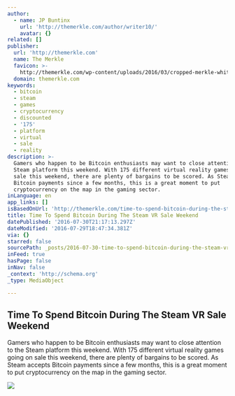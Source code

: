 ```yaml
---
author:
  - name: JP Buntinx
    url: 'http://themerkle.com/author/writer10/'
    avatar: {}
related: []
publisher:
  url: 'http://themerkle.com'
  name: The Merkle
  favicon: >-
    http://themerkle.com/wp-content/uploads/2016/03/cropped-merkle-white-1-192x192.png
  domain: themerkle.com
keywords:
  - bitcoin
  - steam
  - games
  - cryptocurrency
  - discounted
  - '175'
  - platform
  - virtual
  - sale
  - reality
description: >-
  Gamers who happen to be Bitcoin enthusiasts may want to close attention to the
  Steam platform this weekend. With 175 different virtual reality games going on
  sale this weekend, there are plenty of bargains to be scored. As Steam accepts
  Bitcoin payments since a few months, this is a great moment to put
  cryptocurrency on the map in the gaming sector.
inLanguage: en
app_links: []
isBasedOnUrl: 'http://themerkle.com/time-to-spend-bitcoin-during-the-steam-vr-sale-weekend/'
title: Time To Spend Bitcoin During The Steam VR Sale Weekend
datePublished: '2016-07-30T21:17:13.297Z'
dateModified: '2016-07-29T18:47:34.381Z'
via: {}
starred: false
sourcePath: _posts/2016-07-30-time-to-spend-bitcoin-during-the-steam-vr-sale-weekend.md
inFeed: true
hasPage: false
inNav: false
_context: 'http://schema.org'
_type: MediaObject

---
```

<article style=""><h1>Time To Spend Bitcoin During The Steam VR Sale Weekend</h1><p>Gamers who happen to be Bitcoin enthusiasts may want to close attention to the Steam platform this weekend. With 175 different virtual reality games going on sale this weekend, there are plenty of bargains to be scored. As Steam accepts Bitcoin payments since a few months, this is a great moment to put cryptocurrency on the map in the gaming sector.</p><img src="http://themerkle.com/wp-content/uploads/2016/07/shutterstock_390641047.jpg" /></article>